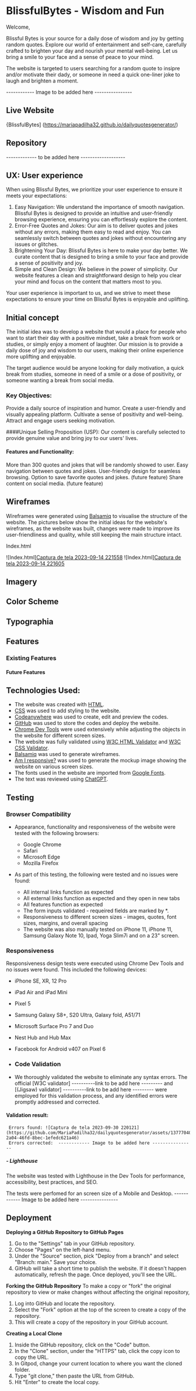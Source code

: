 # BlissfulBytes - Wisdom and Fun

Welcome,

Blissful Bytes is your source for a daily dose of wisdom and joy by getting random quotes. Explore our world of entertainment and self-care, carefully crafted to brighten your day and nourish your mental well-being. Let us bring a smile to your face and a sense of peace to your mind.

The website is targeted to users searching for a random quote to insipre and/or motivate their dady, or someone in need a quick one-liner joke  to laugh and brighten a moment. 

------------ Image to be added here ----------------

## Live Website

{BlissfulBytes] (https://mariapadilha32.github.io/dailyquotesgenerator/)

## Repository 

------------- to be added here -------------------

## UX: User experience

When using Blissful Bytes, we prioritize your user experience to ensure it meets your expectations:

1. Easy Navigation:
  We understand the importance of smooth navigation. Blissful Bytes is designed to provide an intuitive and user-friendly browsing experience, ensuring you can effortlessly explore the content.
2. Error-Free Quotes and Jokes:
  Our aim is to deliver quotes and jokes without any errors, making them easy to read and enjoy. You can seamlessly switch between quotes and jokes without encountering any issues or glitches.
3. Brightening Your Day:
  Blissful Bytes is here to make your day better. We curate content that is designed to bring a smile to your face and provide a sense of positivity and joy.
4. Simple and Clean Design:
  We believe in the power of simplicity. Our website features a clean and straightforward design to help you clear your mind and focus on the content that matters most to you.

  Your user experience is important to us, and we strive to meet these expectations to ensure your time on Blissful Bytes is enjoyable and uplifting.

## Initial concept

The initial idea was to develop a website that would a place for people who want to start their day with a positive mindset, take a break from work or studies, or simply enjoy a moment of laughter. Our mission is to provide a daily dose of joy and wisdom to our users, making their online experience more uplifting and enjoyable.

The target audience would be anyone looking for daily motivation, a quick break from studies, someone in need of a smile or a dose of positivity, or someone wanting a break from social media.

### Key Objectives:

Provide a daily source of inspiration and humor.
Create a user-friendly and visually appealing platform.
Cultivate a sense of positivity and well-being.
Attract and engage users seeking motivation.

####Unique Selling Proposition (USP):
Our content is carefully selected to provide genuine value and bring joy to our users' lives.

#### Features and Functionality:

More than 300 quotes and jokes that will be randomly showed to user.
Easy navigation between quotes and jokes.
User-friendly design for seamless browsing.
Option to save favorite quotes and jokes.  (future feature)
Share content on social media. (future feature)

## Wireframes
Wireframes were generated using [Balsamiq](https://balsamiq.com/wireframes/?gad=1&gclid=EAIaIQobChMIsf3JpIvsgAMVAwQGAB1yVA5zEAAYAiAAEgKVmPD_BwE) to visualise the structure of the website. The pictures below show the initial ideas for the website's wireframes, as the website was built, changes were made to improve its user-friendliness and quality, while still keeping the main structure intact.

  Index.html
  
![Index.html][Captura de tela 2023-09-14 221558](https://github.com/MariaPadilha32/dailyquotesgenerator/assets/137770409/f29ab8d3-682a-4222-b847-be1fa188782e)
![Index.html][Captura de tela 2023-09-14 221605](https://github.com/MariaPadilha32/dailyquotesgenerator/assets/137770409/cea97a06-fb74-4194-b766-095c08144c1e)

## Imagery

## Color Scheme
  
## Typographia

## Features 

### Existing Features

#### Future Features

## Technologies Used:

- The website was created with [HTML](https://html.spec.whatwg.org/).
- [CSS](https://www.w3.org/Style/CSS/Overview.en.html) was used to add styling to the website.
- [Codeanywhere](https://codeanywhere.com/) was used to create, edit and preview the codes.
- [GitHub](https://github.com/) was used to store the codes and deploy the website.
- [Chrome Dev Tools](https://developer.chrome.com/docs/devtools/) were used extensively while adjusting the objects in the website for different screen sizes.
- The website was fully validated using [W3C HTML Validator](https://validator.w3.org/) and [W3C CSS Validator](https://jigsaw.w3.org/css-validator/).
- [Balsamiq](https://balsamiq.com/) was used to generate wireframes.
- [Am I responsive?](https://ui.dev/amiresponsive) was used to generate the mockup image showing the website on various screen sizes.
- The fonts used in the website are imported from [Google Fonts](https://fonts.google.com/).
- The text was reviewed using [ChatGPT](https://chat.openai.com/).

## Testing 

### Browser Compatibility
 - Appearance, functionality and responsiveness of the website were tested with the following browsers:
     - Google Chrome
     - Safari
     - Microsoft Edge
     - Mozilla Firefox

 - As part of this testing, the following were tested and no issues were found:

    - All internal links function as expected
    - All external links function as expected and they open in new tabs
    - All features function as expected
    - The form inputs validated - requeired fields are marked by *.
    - Responsiveness to different screen sizes - images, quotes, font sizes, margins, and overall spacing
    - The website was also manually tested on iPhone 11, iPhone 11, Samsung Galaxy Note 10, Ipad, Yoga Slim7i and on a 23" screen.

  ### Responsiveness
  Responsiveness design tests were executed using Chrome Dev Tools and no issues were found. This included the following devices:

  - iPhone SE, XR, 12 Pro
  - iPad Air and iPad Mini
  - Pixel 5
  - Samsung Galaxy S8+, S20 Ultra, Galaxy fold, A51/71
  - Microsoft Surface Pro 7 and Duo
  - Nest Hub and Hub Max
  - Facebook for Android v407 on Pixel 6

  - ### Code Validation
   - We thoroughly validated the website to eliminate any syntax errors. The official [W3C validator] ----------link to be add here --------- and [(Jigsaw) validator] ----------link to be add here --------- were employed for this validation process, and any identified errors were promptly addressed and corrected.

#### Validation result:
     Errors found: ![Captura de tela 2023-09-30 220121](https://github.com/MariaPadilha32/dailyquotesgenerator/assets/137770409/a0c9b087-2a04-46fd-8bec-1efedc621a46)
     Errors corrected:  ------------ Image to be added here ----------------

##### - Lighthouse
The website was tested with Lighthouse in the Dev Tools for performance, accessibility, best practices, and SEO.

The tests were perfomed for an screen size of a Mobile and Desktop.
------------ Image to be added here ----------------

## Deployment

__Deploying a GitHub Repository to GitHub Pages__
  1) Go to the "Settings" tab in your GitHub repository.
  2) Choose "Pages" on the left-hand menu.
  3) Under the "Source" section, pick "Deploy from a branch" and select "Branch: main." Save your choice.
  4) GitHub will take a short time to publish the website. If it doesn't happen automatically, refresh the page. Once deployed, you'll see the URL.

__Forking the GitHub Repository__
  To make a copy or "fork" the original repository to view or make changes without affecting the original repository,
  1) Log into GitHub and locate the repository.
  2) Select the "Fork" option at the top of the screen to create a copy of the repository.
  3) This will create a copy of the repository in your GitHub account.

__Creating a Local Clone__
  1) Inside the GitHub repository, click on the "Code" button.
  2) In the "Clone" section, under the "HTTPS" tab, click the copy icon to copy the URL.
  3) In Gitpod, change your current location to where you want the cloned folder.
  4) Type "git clone," then paste the URL from GitHub.
  5) Hit "Enter" to create the local copy.
